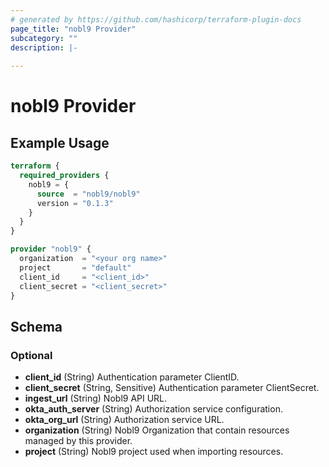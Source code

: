 ```yaml
---
# generated by https://github.com/hashicorp/terraform-plugin-docs
page_title: "nobl9 Provider"
subcategory: ""
description: |-
  
---
```


# nobl9 Provider



## Example Usage

```terraform
terraform {
  required_providers {
    nobl9 = {
      source  = "nobl9/nobl9"
      version = "0.1.3"
    }
  }
}

provider "nobl9" {
  organization  = "<your org name>"
  project       = "default"
  client_id     = "<client_id>"
  client_secret = "<client_secret>"
}
```

<!-- schema generated by tfplugindocs -->
## Schema

### Optional

- **client_id** (String) Authentication parameter ClientID.
- **client_secret** (String, Sensitive) Authentication parameter ClientSecret.
- **ingest_url** (String) Nobl9 API URL.
- **okta_auth_server** (String) Authorization service configuration.
- **okta_org_url** (String) Authorization service URL.
- **organization** (String) Nobl9 Organization that contain resources managed by this provider.
- **project** (String) Nobl9 project used when importing resources.
